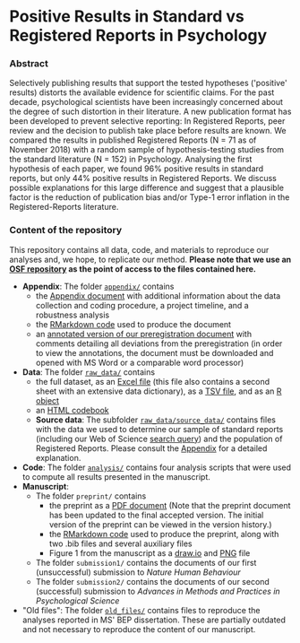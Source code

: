 # Positive Results in Standard vs Registered Reports in Psychology

### Abstract
Selectively publishing results that support the tested hypotheses ('positive' results) distorts the available evidence for scientific claims. For the past decade, psychological scientists have been increasingly concerned about the degree of such distortion in their literature. A new publication format has been developed to prevent selective reporting: In Registered Reports, peer review and the decision to publish take place before results are known. We compared the results in published Registered Reports (N = 71 as of November 2018) with a random sample of hypothesis-testing studies from the standard literature (N = 152) in Psychology. Analysing the first hypothesis of each paper, we found 96% positive results in standard reports, but only 44% positive results in Registered Reports. We discuss possible explanations for this large difference and suggest that a plausible factor is the reduction of publication bias and/or Type-1 error inflation in the Registered-Reports literature.

### Content of the repository
This repository contains all data, code, and materials to reproduce our analyses and, we hope, to replicate our method. **Please note that we use an [OSF repository](https://osf.io/dbhgr/) as the point of access to the files contained here.**

* **Appendix**: The folder [`appendix/`](https://github.com/amscheel/positive_result_rates/tree/master/appendix) contains 
    + the [Appendix document](https://github.com/amscheel/positive_result_rates/blob/master/appendix/positive_results_SRs_RRs_appendix.pdf) with additional information about the data collection and coding procedure, a project timeline, and a robustness analysis
    + the [RMarkdown code](https://github.com/amscheel/positive_result_rates/blob/master/appendix/positive_results_SRs_RRs_appendix.Rmd) used to produce the document
    + an [annotated version of our preregistration document](https://github.com/amscheel/positive_result_rates/blob/master/appendix/preregistration_annotated.docx) with comments detailing all deviations from the preregistration (in order to view the annotations, the document must be downloaded and opened with MS Word or a comparable word processor)
* **Data**: The folder [`raw_data/`](https://github.com/amscheel/positive_result_rates/tree/master/raw_data) contains 
    + the full dataset, as an [Excel file](https://github.com/amscheel/positive_result_rates/blob/master/raw_data/positive_results_in_registered_reports_data.xlsx) (this file also contains a second sheet with an extensive data dictionary), as a [TSV file](https://github.com/amscheel/positive_result_rates/blob/master/raw_data/positive_results_in_registered_reports_data.tsv), and as an [R object](https://github.com/amscheel/positive_result_rates/blob/master/raw_data/positive_results_in_registered_reports_data.rds)
    + an [HTML codebook](https://github.com/amscheel/positive_result_rates/blob/master/raw_data/positive_results_in_registered_reports_codebook.html)
    + **Source data**: The subfolder [`raw_data/source_data/`](https://github.com/amscheel/positive_result_rates/tree/master/raw_data/source_data) contains files with the data we used to determine our sample of standard reports (including our Web of Science [search query](https://github.com/amscheel/positive_result_rates/blob/master/raw_data/source_data/SR_search_query_WoS.txt)) and the population of Registered Reports. Please consult the [Appendix](https://github.com/amscheel/positive_result_rates/blob/master/appendix/positive_results_SRs_RRs_appendix.pdf) for a detailed explanation.
* **Code**: The folder [`analysis/`](https://github.com/amscheel/positive_result_rates/tree/master/analysis) contains four analysis scripts that were used to compute all results presented in the manuscript.
* **Manuscript**: 
    + The folder `preprint/` contains
        - the preprint as a [PDF document](https://osf.io/kry52/) (Note that the preprint document has been updated to the final accepted version. The initial version of the preprint can be viewed in the version history.)
        - the [RMarkdown code](https://osf.io/npa9w/) used to produce the preprint, along with two .bib files and several auxiliary files
        - Figure 1 from the manuscript as a [draw.io](https://osf.io/zh2d5/) and [PNG](https://osf.io/vqtuw/) file
    + The folder `submission1/` contains the documents of our first (unsuccessful) submission to *Nature Human Behaviour*
    + The folder `submission2/` contains the documents of our second (successful) submission to *Advances in Methods and Practices in Psychological Science*
* "Old files": The folder [`old_files/`](https://github.com/amscheel/positive_result_rates/tree/master/old_files) contains files to reproduce the analyses reported in MS' BEP dissertation. These are partially outdated and not necessary to reproduce the content of our manuscript.

